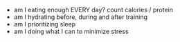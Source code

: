 - am I eating enough EVERY day? count calories / protein
- am I hydrating before, during and after training
- am I prioritizing sleep
- am I doing what I can to minimize stress